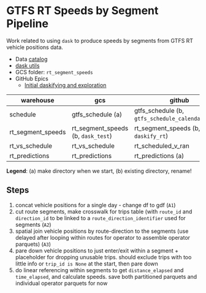 # GTFS RT Speeds by Segment Pipeline

Work related to using `dask` to produce speeds by segments from GTFS RT vehicle positions data.

* Data [catalog](https://github.com/cal-itp/data-analyses/blob/main/rt_segment_speeds/catalog.yml)
* [dask utils](https://github.com/cal-itp/data-analyses/blob/main/rt_segment_speeds/scripts/dask_utils.py)
* GCS folder: `rt_segment_speeds`
* GitHub Epics
    * [Initial daskifying and exploration](https://github.com/cal-itp/data-analyses/issues/592)

| warehouse         | gcs                                                       | github                                                  |
|-------------------|-----------------------------------------------------------|---------------------------------------------------------|
| schedule          | gtfs_schedule (a)                                       | gtfs_schedule (b, `gtfs_schedule_calendar_dates`)                |
| rt_segment_speeds | rt_segment_speeds (b, `dask_test`) | rt_segment_speeds (b, `daskify_rt`) |
| rt_vs_schedule    | rt_vs_schedule                                            | rt_scheduled_v_ran                            |
| rt_predictions    | rt_predictions                                            | rt_predictions (a)                 |

**Legend**:
(a) make directory when we start, (b) existing directory, rename!


## Steps
1. concat vehicle positions for a single day - change df to gdf (`A1`)
1. cut route segments, make crosswalk for trips table (with `route_id` and `direction_id` to be linked to a `route_direction_identifier` used for segments (`A2`)
1. spatial join vehicle positions by route-direction to the segments (use delayed after looping within routes for operator to assemble operator parquets) (`A3`)
1. pare down vehicle positions to just enter/exit within a segment + placeholder for dropping unusable trips. should exclude trips with too little info or `trip_id is None` at the start, then pare down
1. do linear referencing within segments to get `distance_elapsed` and `time_elapsed`, and calculate speeds. save both partitioned parquets and individual operator parquets for now